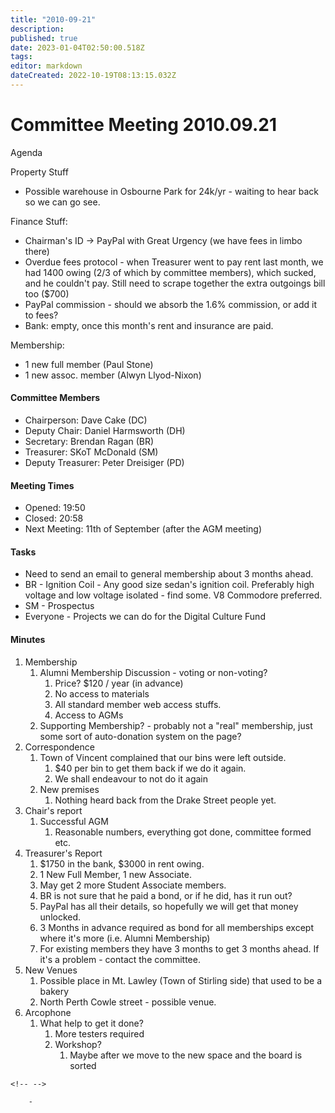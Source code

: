 ```yaml
---
title: "2010-09-21"
description: 
published: true
date: 2023-01-04T02:50:00.518Z
tags: 
editor: markdown
dateCreated: 2022-10-19T08:13:15.032Z
---
```


# Committee Meeting 2010.09.21

Agenda

Property Stuff

-   Possible warehouse in Osbourne Park for 24k/yr - waiting to hear back so we can go see.

Finance Stuff:

-   Chairman's ID -\> PayPal with Great Urgency (we have fees in limbo there)
-   Overdue fees protocol - when Treasurer went to pay rent last month, we had 1400 owing (2/3 of which by committee members), which sucked, and he couldn't pay. Still need to scrape together the extra outgoings bill too (\$700)
-   PayPal commission - should we absorb the 1.6% commission, or add it to fees?
-   Bank: empty, once this month's rent and insurance are paid.

Membership:

-   1 new full member (Paul Stone)
-   1 new assoc. member (Alwyn Llyod-Nixon)

#### Committee Members

-   Chairperson: Dave Cake (DC)
-   Deputy Chair: Daniel Harmsworth (DH)
-   Secretary: Brendan Ragan (BR)
-   Treasurer: SKoT McDonald (SM)
-   Deputy Treasurer: Peter Dreisiger (PD)

#### Meeting Times

-   Opened: 19:50
-   Closed: 20:58
-   Next Meeting: 11th of September (after the AGM meeting)

#### Tasks

-   Need to send an email to general membership about 3 months ahead.
-   BR - Ignition Coil - Any good size sedan's ignition coil. Preferably high voltage and low voltage isolated - find some. V8 Commodore preferred.
-   SM - Prospectus
-   Everyone - Projects we can do for the Digital Culture Fund

#### Minutes

1.  Membership
    1.  Alumni Membership Discussion - voting or non-voting?
        1.  Price? \$120 / year (in advance)
        2.  No access to materials
        3.  All standard member web access stuffs.
        4.  Access to AGMs
    2.  Supporting Membership? - probably not a "real" membership, just some sort of auto-donation system on the page?
2.  Correspondence
    1.  Town of Vincent complained that our bins were left outside.
        1.  \$40 per bin to get them back if we do it again.
        2.  We shall endeavour to not do it again
    2.  New premises
        1.  Nothing heard back from the Drake Street people yet.
3.  Chair's report
    1.  Successful AGM
        1.  Reasonable numbers, everything got done, committee formed etc.
4.  Treasurer's Report
    1.  \$1750 in the bank, \$3000 in rent owing.
    2.  1 New Full Member, 1 new Associate.
    3.  May get 2 more Student Associate members.
    4.  BR is not sure that he paid a bond, or if he did, has it run out?
    5.  PayPal has all their details, so hopefully we will get that money unlocked.
    6.  3 Months in advance required as bond for all memberships except where it's more (i.e. Alumni Membership)
    7.  For existing members they have 3 months to get 3 months ahead. If it's a problem - contact the committee.
5.  New Venues
    1.  Possible place in Mt. Lawley (Town of Stirling side) that used to be a bakery
    2.  North Perth Cowle street - possible venue.
6.  Arcophone
    1.  What help to get it done?
        1.  More testers required
        2.  Workshop?
            1.  Maybe after we move to the new space and the board is sorted

```{=html}
<!-- -->
```
        - 
